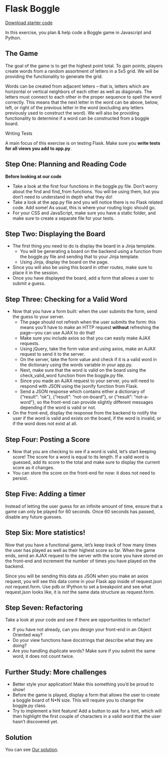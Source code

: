 Flask Boggle
============

[Download starter code](../flask-boggle.zip)

In this exercise, you plan & help code a Boggle game in Javascript and Python.

The Game
--------

The goal of the game is to get the highest point total. To gain points, players create words from a random assortment of letters in a 5x5 grid. We will be providing the functionality to generate the grid.

Words can be created from adjacent letters – that is, letters which are horizontal or vertical neighbors of each other as well as diagonals. The letters must connect to each other in the proper sequence to spell the word correctly. This means that the next letter in the word can be above, below, left, or right of the previous letter in the word (excluding any letters previously used to construct the word). We will also be providing functionality to determine if a word can be constructed from a boggle board.

Writing Tests

A main focus of this exercise is on testing Flask. Make sure you **write tests for all views you add to app.py**.

Step One: Planning and Reading Code
-----------------------------------

**Before looking at our code**

*   Take a look at the first four functions in the boggle.py file. Don’t worry about the find and find\_from functions. You will be using them, but you don’t need to understand in depth what they do!
*   Take a look at the app.py file and you will notice there is no Flask related code. Add some! As usual, this is where your routing logic should go.
*   For your CSS and JavaScript, make sure you have a static folder, and make sure to create a separate file for your tests.

Step Two: Displaying the Board
------------------------------

*   The first thing you need to do is display the board in a Jinja template.
    *   You will be generating a board on the backend using a function from the boggle.py file and sending that to your Jinja template.
    *   Using Jinja, display the board on the page.
*   Since you will also be using this board in other routes, make sure to place it in the session.
*   Once you have displayed the board, add a form that allows a user to submit a guess.

Step Three: Checking for a Valid Word
-------------------------------------

*   Now that you have a form built: when the user submits the form, send the guess to your server.
    *   The page should not refresh when the user submits the form: this means you’ll have to make an HTTP request **without** refreshing the page—you can use AJAX to do that!
    *   Make sure you include axios so that you can easily make AJAX requests.
    *   Using jQuery, take the form value and using axios, make an AJAX request to send it to the server.
    *   On the server, take the form value and check if it is a valid word in the dictionary using the words variable in your app.py.
    *   Next, make sure that the word is valid on the board using the check\_valid\_word function from the boggle.py file.
    *   Since you made an AJAX request to your server, you will need to respond with JSON using the jsonify function from Flask.
    *   Send a JSON response which contains either a dictionary of {“result”: “ok”}, {“result”: “not-on-board”}, or {“result”: “not-a-word”}, so the front-end can provide slightly different messages depending if the word is valid or not.
*   On the front-end, display the response from the backend to notify the user if the word is valid and exists on the board, if the word is invalid, or if the word does not exist at all.

Step Four: Posting a Score
--------------------------

*   Now that you are checking to see if a word is valid, let’s start keeping score! The score for a word is equal to its length. If a valid word is guessed, add its score to the total and make sure to display the current score as it changes.
*   You can store the score on the front-end for now: it does not need to persist.

Step Five: Adding a timer
-------------------------

Instead of letting the user guess for an infinite amount of time, ensure that a game can only be played for 60 seconds. Once 60 seconds has passed, disable any future guesses.

Step Six: More statistics!
--------------------------

Now that you have a functional game, let’s keep track of how many times the user has played as well as their highest score so far. When the game ends, send an AJAX request to the server with the score you have stored on the front-end and increment the number of times you have played on the backend.

Since you will be sending this data as JSON when you make an axios request, you will see this data come in your Flask app inside of request.json _not_ request.form. Use pdb or IPython to set a breakpoint and see what request.json looks like, it is _not_ the same data structure as request.form.

Step Seven: Refactoring
-----------------------

Take a look at your code and see if there are opportunities to refactor!

*   If you have not already, can you design your front-end in an Object Oriented way?
*   Do your view functions have docstrings that describe what they are doing?
*   Are you handling duplicate words? Make sure if you submit the same word, it does not count twice.

Further Study: More challenges
------------------------------

*   Better style your application! Make this something you’d be proud to show!
*   Before the game is played, display a form that allows the user to create a boggle board of N\*N size. This will require you to change the boggle.py class.
*   Try to implement a hint feature! Add a button to ask for a hint, which will then highlight the first couple of characters in a valid word that the user hasn’t discovered yet.

Solution
--------

You can see [Our solution](solution/index.html).